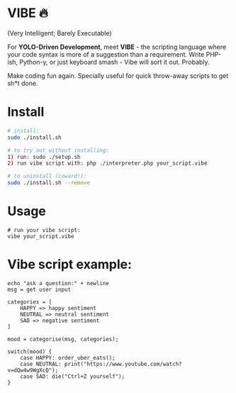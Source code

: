 # VIBE 🔥 
(Very Intelligent; Barely Executable)

For **YOLO-Driven Development**, meet **VIBE** - the scripting language where your code syntax is more of a suggestion than a requirement.
Write PHP-ish, Python-y, or just keyboard smash - Vibe will sort it out. Probably.

Make coding fun again. Specially useful for quick throw-away scripts to get sh*t done.

# Install

```bash
# install:
sudo ./install.sh

# to try out without installing:
1) run: sudo ./setup.sh
2) run vibe script with: php ./interpreter.php your_script.vibe

# to uninstall (coward!):
sudo ./install.sh --remove
```
# Usage

```
# run your vibe script:
vibe your_script.vibe
```

# Vibe script example:

```vibe
echo "ask a question:" + newline
msg = get user input

categories = [
    HAPPY => happy sentiment
    NEUTRAL => neutral sentiment
    SAD => negative sentiment
]

mood = categorise(msg, categories);

switch(mood) {
    case HAPPY: order_uber_eats();
    case NEUTRAL: print("https://www.youtube.com/watch?v=dQw4w9WgXcQ");
    case SAD: die("Ctrl+Z yourself");
}
```

